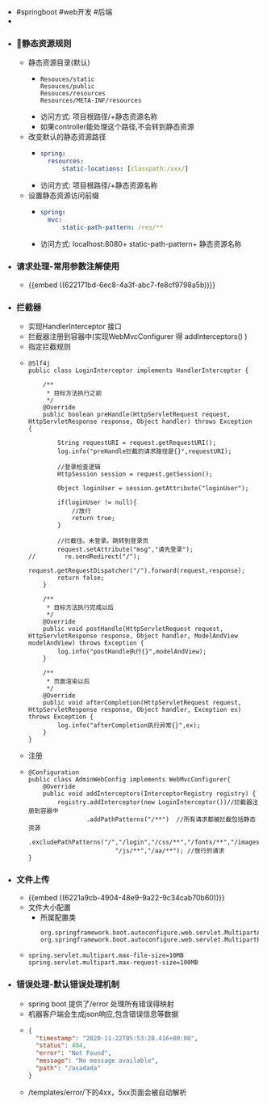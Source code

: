 - #springboot #web开发 #后端
-
- ### 🧨静态资源规则
	- 静态资源目录(默认)
		- ```
		  Resouces/static
		  Resouces/public
		  Resouces/resources
		  Resources/META-INF/resources
		  ```
		- 访问方式:  项目根路径/+静态资源名称
		- 如果controller能处理这个路径,不会转到静态资源
	- 改变默认的静态资源路径
		- ```yml
		  spring:
		  	resources:
		  		static-locations: [classpath:/xxx/]
		  ```
		- 访问方式:  项目根路径/+静态资源名称
	- 设置静态资源访问前缀
		- ```yml
		  spring:
		  	mvc:
		      	static-path-pattern: /res/**
		  ```
		- 访问方式: localhost:8080+ static-path-pattern+ 静态资源名称
- ### 请求处理-常用参数注解使用
	- {{embed ((622171bd-6ec8-4a3f-abc7-fe8cf9798a5b))}}
- ### **拦截器**
	- 实现HandlerInterceptor 接口
	- 拦截器注册到容器中(实现WebMvcConfigurer 得 addInterceptors() )
	- 指定拦截规则
	- ```
	  @Slf4j
	  public class LoginInterceptor implements HandlerInterceptor {
	  
	      /**
	       * 目标方法执行之前
	       */
	      @Override
	      public boolean preHandle(HttpServletRequest request, HttpServletResponse response, Object handler) throws Exception {
	  
	          String requestURI = request.getRequestURI();
	          log.info("preHandle拦截的请求路径是{}",requestURI);
	  
	          //登录检查逻辑
	          HttpSession session = request.getSession();
	  
	          Object loginUser = session.getAttribute("loginUser");
	  
	          if(loginUser != null){
	              //放行
	              return true;
	          }
	  
	          //拦截住。未登录。跳转到登录页
	          request.setAttribute("msg","请先登录");
	  //        re.sendRedirect("/");
	          request.getRequestDispatcher("/").forward(request,response);
	          return false;
	      }
	  
	      /**
	       * 目标方法执行完成以后
	       */
	      @Override
	      public void postHandle(HttpServletRequest request, HttpServletResponse response, Object handler, ModelAndView modelAndView) throws Exception {
	          log.info("postHandle执行{}",modelAndView);
	      }
	  
	      /**
	       * 页面渲染以后
	       */
	      @Override
	      public void afterCompletion(HttpServletRequest request, HttpServletResponse response, Object handler, Exception ex) throws Exception {
	          log.info("afterCompletion执行异常{}",ex);
	      }
	  }
	  
	  ```
	- 注册
	- ```
	  @Configuration
	  public class AdminWebConfig implements WebMvcConfigurer{
	      @Override
	      public void addInterceptors(InterceptorRegistry registry) {
	          registry.addInterceptor(new LoginInterceptor())//拦截器注册到容器中
	                  .addPathPatterns("/**")  //所有请求都被拦截包括静态资源
	                  .excludePathPatterns("/","/login","/css/**","/fonts/**","/images/**",
	                          "/js/**","/aa/**"); //放行的请求
	  }
	  ```
- ### **文件上传**
	- {{embed ((6221a9cb-4904-48e9-9a22-9c34cab70b60))}}
	- 文件大小配置
		- 所属配置类
		  ```
		  org.springframework.boot.autoconfigure.web.servlet.MultipartAutoConfiguration
		  org.springframework.boot.autoconfigure.web.servlet.MultipartProperties
		  ```
	- ```properties
	  spring.servlet.multipart.max-file-size=10MB
	  spring.servlet.multipart.max-request-size=100MB
	  ```
- ### **错误处理-默认错误处理机制**
	- spring boot 提供了/error 处理所有错误得映射
	- 机器客户端会生成json响应,包含错误信息等数据
	- ```json
	  {
	    "timestamp": "2020-11-22T05:53:28.416+00:00",
	    "status": 404,
	    "error": "Not Found",
	    "message": "No message available",
	    "path": "/asadada"
	  }
	  ```
	- /templates/error/下的4xx，5xx页面会被自动解析